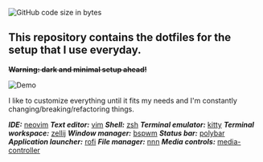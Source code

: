 ![GitHub code size in bytes](https://img.shields.io/github/languages/code-size/ndavd/dotfiles?style=flat-square)
## This repository contains the dotfiles for the setup that I use everyday.
~~**Warning: dark and minimal setup ahead!**~~

![Demo](https://raw.githubusercontent.com/ndavd/dotfiles/main/.github/demo.gif)

I like to customize everything until it fits my needs and I'm constantly changing/breaking/refactoring things.

***IDE:***                   [neovim](https://github.com/ndavd/dotfiles/tree/main/.config/nvim)
***Text editor:***           [vim](https://github.com/ndavd/dotfiles/tree/main/.vim)
***Shell:***                 [zsh](https://github.com/ndavd/dotfiles/tree/main/.zsh)
***Terminal emulator:***     [kitty](https://github.com/ndavd/dotfiles/tree/main/.config/kitty)
***Terminal workspace:***    [zellij](https://github.com/ndavd/dotfiles/tree/main/.config/zellij)
***Window manager:***        [bspwm](https://github.com/ndavd/dotfiles/tree/main/.config/bspwm)
***Status bar:***            [polybar](https://github.com/ndavd/dotfiles/tree/main/.config/polybar)
***Application launcher:***  [rofi](https://github.com/ndavd/dotfiles/tree/main/.config/rofi)
***File manager:***          [nnn](https://github.com/ndavd/dotfiles/tree/main/.config/nnn)
***Media controls:***        [media-controller](https://github.com/ndavd/media-controller)
